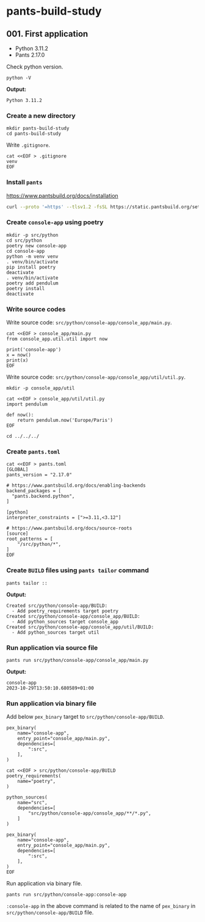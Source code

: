# pants-build-study

## 001. First application

* Python 3.11.2
* Pants 2.17.0

Check python version.
```shell
python -V
```

**Output:**

```
Python 3.11.2
```

### Create a new directory


```shell
mkdir pants-build-study
cd pants-build-study
```

Write `.gitignore`.

```
cat <<EOF > .gitignore
venv
EOF
```

### Install `pants`

https://www.pantsbuild.org/docs/installation

```bash
curl --proto '=https' --tlsv1.2 -fsSL https://static.pantsbuild.org/setup/get-pants.sh | bash
```

### Create `console-app` using poetry

```shell
mkdir -p src/python
cd src/python
poetry new console-app
cd console-app
python -m venv venv
. venv/bin/activate
pip install poetry
deactivate
. venv/bin/activate
poetry add pendulum
poetry install
deactivate
```

### Write source codes

Write source code: `src/python/console-app/console_app/main.py`.

```shell
cat <<EOF > console_app/main.py
from console_app.util.util import now

print('console-app')
x = now()
print(x)
EOF
```

Write source code: `src/python/console-app/console_app/util/util.py`.

```shell
mkdir -p console_app/util

cat <<EOF > console_app/util/util.py
import pendulum

def now():
    return pendulum.now('Europe/Paris')
EOF
```

```
cd ../../../
```

### Create `pants.toml`

```shell
cat <<EOF > pants.toml
[GLOBAL]
pants_version = "2.17.0"

# https://www.pantsbuild.org/docs/enabling-backends
backend_packages = [
  "pants.backend.python",
]

[python]
interpreter_constraints = [">=3.11,<3.12"]

# https://www.pantsbuild.org/docs/source-roots
[source]
root_patterns = [
    "/src/python/*",
]
EOF
```

### Create `BUILD` files using `pants tailor` command

```shell
pants tailor ::
```

**Output:**
```
Created src/python/console-app/BUILD:
  - Add poetry_requirements target poetry
Created src/python/console-app/console_app/BUILD:
  - Add python_sources target console_app
Created src/python/console-app/console_app/util/BUILD:
  - Add python_sources target util
```

### Run application via source file

```shell
pants run src/python/console-app/console_app/main.py
```

**Output:**

```
console-app
2023-10-29T13:50:10.680589+01:00
```

### Run application via binary file

Add below `pex_binary` target to `src/python/console-app/BUILD`.

```
pex_binary(
    name="console-app",
    entry_point="console_app/main.py",
    dependencies=[
        ":src",
    ],
)
```


```shell
cat <<EOF > src/python/console-app/BUILD
poetry_requirements(
    name="poetry",
)

python_sources(
    name="src",
    dependencies=[
        "src/python/console-app/console_app/**/*.py",
    ]
)

pex_binary(
    name="console-app",
    entry_point="console_app/main.py",
    dependencies=[
        ":src",
    ],
)
EOF
```

Run application via binary file.

```shell
pants run src/python/console-app:console-app
```

`:console-app` in the above command is related to the name of `pex_binary` in `src/python/console-app/BUILD` file.
